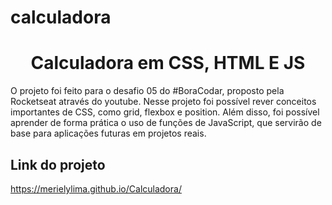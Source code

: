 # calculadora
<h1 align="center"> Calculadora em CSS, HTML E JS</h1>

O projeto foi feito para o desafio 05 do #BoraCodar, proposto pela Rocketseat através do youtube. Nesse projeto foi possível rever conceitos importantes de CSS, como grid, flexbox e position. Além disso, foi possível aprender de forma prática o uso de funções de JavaScript, que servirão de base para aplicações futuras em projetos reais.
## **Link do projeto**
https://merielylima.github.io/Calculadora/
